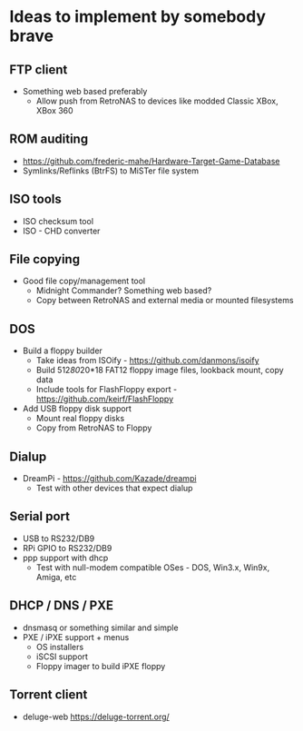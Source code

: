 # Ideas to implement by somebody brave

## FTP client
* Something web based preferably
  * Allow push from RetroNAS to devices like modded Classic XBox, XBox 360

## ROM auditing
* https://github.com/frederic-mahe/Hardware-Target-Game-Database
* Symlinks/Reflinks (BtrFS) to MiSTer file system

## ISO tools
* ISO checksum tool
* ISO - CHD converter

## File copying
* Good file copy/management tool
  * Midnight Commander? Something web based?
  * Copy between RetroNAS and external media or mounted filesystems

## DOS
* Build a floppy builder
  * Take ideas from ISOify - https://github.com/danmons/isoify
  * Build 512*80*20*18 FAT12 floppy image files, lookback mount, copy data
  * Include tools for FlashFloppy export - https://github.com/keirf/FlashFloppy
* Add USB floppy disk support
  * Mount real floppy disks
  * Copy from RetroNAS to Floppy

## Dialup
* DreamPi - https://github.com/Kazade/dreampi
  * Test with other devices that expect dialup

## Serial port
* USB to RS232/DB9
* RPi GPIO to RS232/DB9
* ppp support with dhcp
  * Test with null-modem compatible OSes - DOS, Win3.x, Win9x, Amiga, etc

## DHCP / DNS / PXE
* dnsmasq or something similar and simple
* PXE / iPXE support + menus
  * OS installers
  * iSCSI support
  * Floppy imager to build iPXE floppy

## Torrent client
* deluge-web https://deluge-torrent.org/
